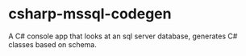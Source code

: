 # csharp-mssql-codegen
A C# console app that looks at an sql server database, generates C# classes based on schema. 